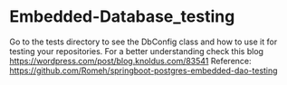# Embedded-Database_testing
Go to the tests directory to see the DbConfig class and how to use it for testing your repositories.
For a better understanding check this blog https://wordpress.com/post/blog.knoldus.com/83541
Reference: https://github.com/Romeh/springboot-postgres-embedded-dao-testing
